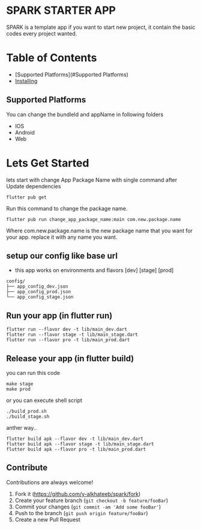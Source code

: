 # SPARK STARTER APP

SPARK is a template app if you want to start new project, it contain the basic codes every project wanted.

# Table of Contents
- [Supported Platforms](#Supported Platforms)
- [Installing](#lets-get-started)


## Supported Platforms

You can change the bundleId and appName in following folders

- IOS
- Android
- Web

# Lets Get Started

lets start with change App Package Name with single command after Update dependencies
```
flutter pub get
```
Run this command to change the package name.
```
flutter pub run change_app_package_name:main com.new.package.name
```
Where com.new.package.name is the new package name that you want for your app. replace it with any name you want.

## setup our config like base url

- this app works on environments and flavors [dev] [stage] [prod]

```
config/
├── app_config_dev.json
├── app_config_prod.json
└── app_config_stage.json
```

## Run your app (in flutter run)

```
flutter run --flavor dev -t lib/main_dev.dart
flutter run --flavor stage -t lib/main_stage.dart
flutter run --flavor pro -t lib/main_prod.dart
```

## Release your app (in flutter build)

you can run this code
```
make stage
make prod
```
or you can execute shell script
```
./build_prod.sh
./build_stage.sh
```
anther way..
```
flutter build apk --flavor dev -t lib/main_dev.dart
flutter build apk --flavor stage -t lib/main_stage.dart
flutter build apk --flavor pro -t lib/main_prod.dart
```



## Contribute

Contributions are always welcome!

1. Fork it (<https://github.com/y-alkhateeb/spark/fork>)
2. Create your feature branch (`git checkout -b feature/fooBar`)
3. Commit your changes (`git commit -am 'Add some fooBar'`)
4. Push to the branch (`git push origin feature/fooBar`)
5. Create a new Pull Request